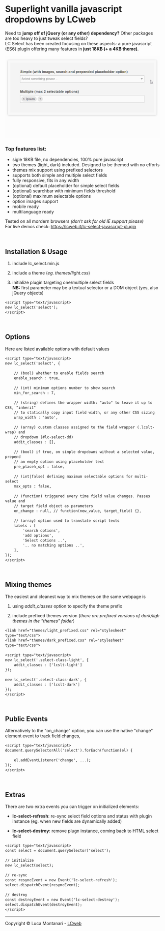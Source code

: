 # Superlight vanilla javascript dropdowns by LCweb

Need to **jump off of jQuery (or any other) dependency?** Other packages are too heavy to just tweak select fields?<br/>
LC Select has been created focusing on these aspects: a pure javascript (ES6) plugin offering many features in **just 18KB (+ a 4KB theme)**. 


![](plugin_preview.gif)

### Top features list:

- sigle 18KB file, no dependencies, 100% pure javascript
- two themes (light, dark) included. Designed to be themed with no efforts
- themes mix support using prefixed selectors 
- supports both simple and multiple select fields
- fully responsive, fits in any width
- (optional) default placeholder for simple select fields
- (optional) searchbar with minimum fields threshold
- (optional) maximum selectable options
- option images support
- mobile ready
- multilanguage ready


Tested on all mordern browsers *(don't ask for old IE support please)*<br/>
For live demos check: https://lcweb.it/lc-select-javascript-plugin


<br/>


## Installation & Usage

1. include lc_select.min.js

2. include a theme (*eg. themes/light.css*) 

3. initialize plugin targeting one/multiple select fields<br/>**NB:** first parameter may be a textual selector or a DOM object (yes, also jQuery objects)


```
<script type="text/javascript>
new lc_select('select');
</script>
```


<br/>


## Options

Here are listed available options with default values


```
<script type="text/javascript>
new lc_select('select', {

    // (bool) whether to enable fields search
    enable_search : true, 
    
    // (int) minimum options number to show search
    min_for_search : 7,   
    
    // (string) defines the wrapper width: "auto" to leave it up to CSS, "inherit" 
    // to statically copy input field width, or any other CSS sizing 
    wrap_width : 'auto',
    
    // (array) custom classes assigned to the field wrapper (.lcslt-wrap) and 
    // dropdown (#lc-select-dd)
    addit_classes : [], 
    
    // (bool) if true, on simple dropdowns without a selected value, prepend 
    // an empty option using placeholder text
    pre_placeh_opt : false, 
    
    // (int|false) defining maximum selectable options for multi-select
    max_opts : false, 
    
    // (function) triggered every time field value changes. Passes value and 
    // target field object as parameters
    on_change : null, // function(new_value, target_field) {},

    // (array) option used to translate script texts
    labels : [ 
        'search options',
        'add options',
        'Select options ..',
        '.. no matching options ..',
    ],
});
</script>
```


<br/>

## Mixing themes

The easiest and cleanest way to mix themes on the same webpage is 

1. using *addit_classes* option to specify the theme prefix

2. include prefixed themes version (*there are prefixed versions of dark/ligh themes in the "themes" folder*)


```
<link href="themes/light_prefixed.css" rel="stylesheet" type="text/css">
<link href="themes/dark_prefixed.css" rel="stylesheet" type="text/css">

<script type="text/javascript>
new lc_select('.select-class-light', {
    addit_classes : ['lcslt-light']
});

new lc_select('.select-class-dark', {
    addit_classes : ['lcslt-dark']
});
</script>
```


<br/>

## Public Events

Alternatively to the "on_change" option, you can use the native "change" element event to track field changes, 


```
<script type="text/javascript>
document.querySelectorAll('select').forEach(function(el) {

    el.addEventListener('change', ...);
});
</script>
```


<br/>

## Extras

There are two extra events you can trigger on initialized elements:

- **lc-select-refresh:** re-sync select field options and status with plugin instance (eg. when new fields are dynamically added)

- **lc-select-destroy:** remove plugn instance, coming back to HTML select field


```
<script type="text/javascript>
const select = document.querySelector('select');

// initialize
new lc_select(select);

// re-sync
const resyncEvent = new Event('lc-select-refresh');
select.dispatchEvent(resyncEvent);

// destroy
const destroyEvent = new Event('lc-select-destroy');
select.dispatchEvent(destroyEvent);
</script>
```



* * *


Copyright &copy; Luca Montanari - [LCweb](https://lcweb.it)
